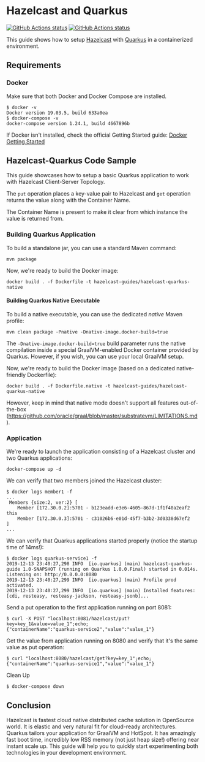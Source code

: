 # Hazelcast and Quarkus

<a href="https://github.com/actions/toolkit"><img alt="GitHub Actions status" src="https://github.com/hazelcast-guides/hazelcast-quarkus/workflows/build-native/badge.svg"></a>
<a href="https://github.com/actions/toolkit"><img alt="GitHub Actions status" src="https://github.com/hazelcast-guides/hazelcast-quarkus/workflows/build/badge.svg"></a>

This guide shows how to setup [Hazelcast](https://github.com/hazelcast/hazelcast) with [Quarkus](https://github.com/quarkusio/quarkus) in a containerized environment. 

## Requirements

### Docker

Make sure that both Docker and Docker Compose are installed. 
```
$ docker -v
Docker version 19.03.5, build 633a0ea
$ docker-compose -v
docker-compose version 1.24.1, build 4667896b
```

If Docker isn't installed, check the official Getting Started guide: [Docker Getting Started](https://www.docker.com/get-started)

## Hazelcast-Quarkus Code Sample

This guide showcases how to setup a basic Quarkus application to work with Hazelcast Client-Server Topology. 

The `put` operation places a key-value pair to Hazelcast and `get` operation returns the value along with the Container Name.
 
The Container Name is present to make it clear from which instance the value is returned from.

### Building Quarkus Application

To build a standalone jar, you can use a standard Maven command:

```
mvn package
```

Now, we're ready to build the Docker image:

```
docker build . -f Dockerfile -t hazelcast-guides/hazelcast-quarkus-native
```

#### Building Quarkus Native Executable

To build a native executable, you can use the dedicated _native_ Maven profile:

```
mvn clean package -Pnative -Dnative-image.docker-build=true
```

The `-Dnative-image.docker-build=true` build parameter runs the native compilation inside a special GraalVM-enabled Docker container provided by Quarkus.
However, if you wish, you can use your local GraalVM setup.

Now, we're ready to build the Docker image (based on a dedicated native-friendly Dockerfile):

```
docker build . -f Dockerfile.native -t hazelcast-guides/hazelcast-quarkus-native
```

However, keep in mind that native mode doesn't support all features out-of-the-box (https://github.com/oracle/graal/blob/master/substratevm/LIMITATIONS.md).

### Application

We're ready to launch the application consisting of a Hazelcast cluster and two Quarkus applications:

```
docker-compose up -d
```

We can verify that two members joined the Hazelcast cluster:

```
$ docker logs member1 -f
...
 Members {size:2, ver:2} [
	Member [172.30.0.2]:5701 - b123eadd-e3e6-4605-867d-1f1f40a2eaf2 this
	Member [172.30.0.3]:5701 - c31026b6-e01d-45f7-b3b2-3d0338d67ef2
]
...
```

We can verify that Quarkus applications started properly (notice the startup time of 14ms!):

```
$ docker logs quarkus-service1 -f
2019-12-13 23:40:27,298 INFO  [io.quarkus] (main) hazelcast-quarkus-guide 1.0-SNAPSHOT (running on Quarkus 1.0.0.Final) started in 0.014s. Listening on: http://0.0.0.0:8080
2019-12-13 23:40:27,299 INFO  [io.quarkus] (main) Profile prod activated. 
2019-12-13 23:40:27,299 INFO  [io.quarkus] (main) Installed features: [cdi, resteasy, resteasy-jackson, resteasy-jsonb]...
```

Send a put operation to the first application running on port 8081:
```
$ curl -X POST "localhost:8081/hazelcast/put?key=key_1&value=value_1";echo;
{"containerName":"quarkus-service2","value":"value_1"}
```

Get the value from application running on 8080 and verify that it's the same value as put operation:
```
$ curl "localhost:8080/hazelcast/get?key=key_1";echo;
{"containerName":"quarkus-service1","value":"value_1"}
```

Clean Up
```
$ docker-compose down
```

## Conclusion 
Hazelcast is fastest cloud native distributed cache solution in OpenSource world. It is elastic and very natural fit for cloud-ready architectures.
Quarkus tailors your application for GraalVM and HotSpot. It has amazingly fast boot time, incredibly low RSS memory (not just heap size!) offering near instant scale up. This guide will help you to quickly start experimenting both technologies in your development environment.
